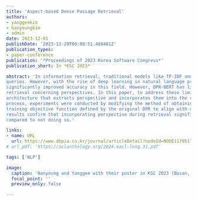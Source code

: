 ```yaml
---
title: 'Aspect-based Dense Passage Retrieval'
authors:
- yanggeekim
- hanyoungkim
- admin
date: 2023-12-01
publishDate: '2023-12-29T00:00:51.489481Z'
publication_types:
- paper-conference
publication: '*Proceedings of 2023 Korea Software Congress*'
publication_short: In *KSC 2023*

abstract: 'In information retrieval, traditional models like TF-IDF and BM25 have been used for search engine
queries. However, with the rise of deep learning in natural language processing, DPR-BERT has
significantly improved accuracy in this field. However, DPR-BERT has limitations related to precise
retrieval concerning perspectives. In this paper, to address these limitations, we propose a new
architecture that extracts perspective and incorporates them into the retrieval process. In this
process, experiments were conducted by modifying the method of obtaining similarity and the
training objective function defined by the original DPR to align with our goals. Our experimental
results confirm that incorporating perspective during retrieval significantly improves the process
compared to not doing so.'

links:
- name: URL
  url: https://www.dbpia.co.kr/journal/articleDetail?nodeId=NODE11705178
# url_pdf: 'https://aclanthology.org/2024.eacl-long.31.pdf'

tags: ['NLP']

image:
  caption: 'Hanyoung and Yanggee with their poster in KSC 2023 (Busan, South Korea)'
  focal_point: ''
  preview_only: false

---
```

